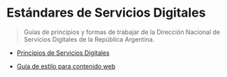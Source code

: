 # Estándares de Servicios Digitales

> Guías de principios y formas de trabajar de la Dirección Nacional de Servicios Digitales de la República Argentina.

* [Principios de Servicios Digitales](principios.md)

* [Guía de estilo para contenido web](contenido-web.md)